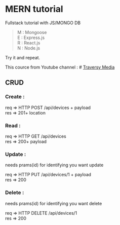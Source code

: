 # MERN tutorial

Fullstack tutorial with JS/MONGO DB

> M : Mongoose  
> E : Express.js  
> R : React.js  
> N : Node.js  

Try it and repeat.

This cource from Youtube channel : # [Traversy Media](https://www.youtube.com/channel/UC29ju8bIPH5as8OGnQzwJyA)


## CRUD

### Create :  

req => HTTP POST /api/devices + payload  
res => 201+ location  

### Read   :  

req => HTTP GET /api/devices  
res => 200+ payload  

### Update :  

needs prams(id) for identifying you want update  

req => HTTP PUT /api/devices/1 + payload  
res => 200  

### Delete :  

needs prams(id) for identifying you want delete  
  
req => HTTP DELETE /api/devices/1  
res => 200  
